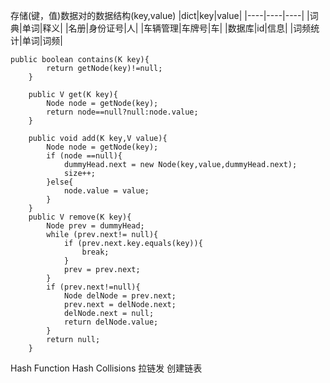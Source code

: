 存储(键，值)数据对的数据结构(key,value)
|dict|key|value|
|----|----|----|
|词典|单词|释义|
|名册|身份证号|人|
|车辆管理|车牌号|车|
|数据库|id|信息|
|词频统计|单词|词频|

```
public boolean contains(K key){
        return getNode(key)!=null;
    }

    public V get(K key){
        Node node = getNode(key);
        return node==null?null:node.value;
    }

    public void add(K key,V value){
        Node node = getNode(key);
        if (node ==null){
            dummyHead.next = new Node(key,value,dummyHead.next);
            size++;
        }else{
            node.value = value;
        }
    }
    public V remove(K key){
        Node prev = dummyHead;
        while (prev.next!= null){
            if (prev.next.key.equals(key)){
                break;
            }
            prev = prev.next;
        }
        if (prev.next!=null){
            Node delNode = prev.next;
            prev.next = delNode.next;
            delNode.next = null;
            return delNode.value;
        }
        return null;
    }
```
Hash Function
Hash Collisions
拉链发 创建链表
